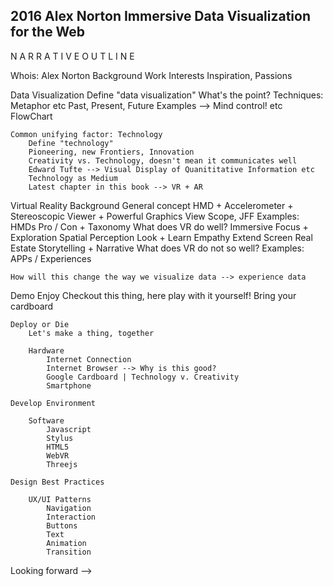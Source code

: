 





2016 Alex Norton
Immersive Data Visualization for the Web
-

N A R R A T I V E   O U T L I N E

Whois: Alex Norton
	Background
	Work
	Interests
	Inspiration, Passions

Data Visualization
	Define "data visualization"
	What's the point?
		Techniques: Metaphor etc
	Past, Present, Future
		Examples --> Mind control! etc
		FlowChart
	
	Common unifying factor: Technology
		Define "technology"
		Pioneering, new Frontiers, Innovation
		Creativity vs. Technology, doesn't mean it communicates well
		Edward Tufte --> Visual Display of Quanititative Information etc
		Technology as Medium
		Latest chapter in this book --> VR + AR

Virtual Reality
	Background
	General concept
		HMD + Accelerometer + Stereoscopic Viewer + Powerful Graphics
		View Scope, JFF
	Examples: HMDs
		Pro / Con + Taxonomy
	What does VR do well?
		Immersive
		Focus + Exploration
		Spatial Perception
		Look + Learn
		Empathy
		Extend Screen Real Estate
		Storytelling + Narrative
	What does VR do not so well? 
	Examples: APPs / Experiences

	How will this change the way we visualize data --> experience data

Demo
	Enjoy
		Checkout this thing, here play with it yourself!
		Bring your cardboard

	Deploy or Die
		Let's make a thing, together

		Hardware
			Internet Connection
			Internet Browser --> Why is this good?
			Google Cardboard | Technology v. Creativity
			Smartphone

	Develop Environment

		Software
			Javascript
			Stylus
			HTML5
			WebVR
			Threejs

	Design Best Practices

		UX/UI Patterns
			Navigation
			Interaction
			Buttons
			Text
			Animation
			Transition

Looking forward -->
